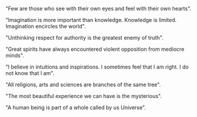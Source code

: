 "Few are those who see with their own eyes and feel with their own hearts".

"Imagination is more important than knowledge. Knowledge is limited. Imagination encircles the world".

"Unthinking respect for authority is the greatest enemy of truth".

"Great spirits have always encountered violent opposition from mediocre minds".

"I believe in intuitions and inspirations. I sometimes feel that I am right. I do not know that I am".

"All religions, arts and sciences are branches of the same tree".

"The most beautiful experience we can have is the mysterious".

"A human being is part of a whole called by us Universe".
